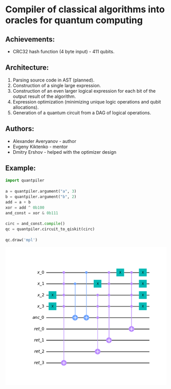 # Сompiler of classical algorithms into oracles for quantum computing

## Achievements:
- CRC32 hash function (4 byte input) - 411 qubits.

## Architecture:
1. Parsing source code in AST (planned).
2. Construction of a single large expression.
3. Construction of an even larger logical expression for each bit of the output result of the algorithm.
4. Expression optimization (minimizing unique logic operations and qubit allocations).
5. Generation of a quantum circuit from a DAG of logical operations.

## Authors:
- Alexander Averyanov - author
- Evgeny Kiktenko - mentor
- Dmitry Ershov - helped with the optimizer design

## Example:
```python
import quantpiler

a = quantpiler.argument("a", 3)
b = quantpiler.argument("b", 2)
add = a + b
xor = add ^ 0b100
and_const = xor & 0b111

circ = and_const.compile()
qc = quantpiler.circuit_to_qiskit(circ)

qc.draw('mpl')
```
![Resulting circuit](https://raw.githubusercontent.com/averyanalex/quantpiler/main/example.png)
